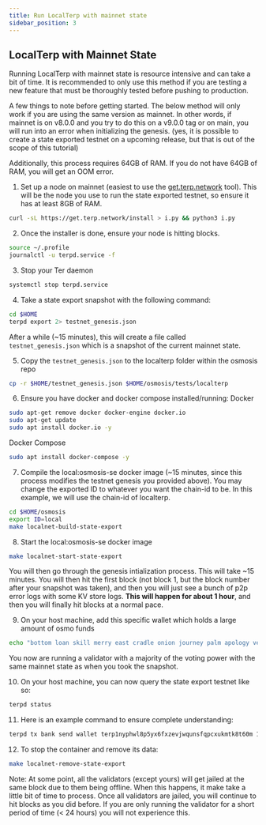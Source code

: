```yaml
---
title: Run LocalTerp with mainnet state
sidebar_position: 3
---
```

## LocalTerp with Mainnet State

Running LocalTerp with mainnet state is resource intensive and can take a bit of time. It is recommended to only use this method if you are testing a new feature that must be thoroughly tested before pushing to production.

A few things to note before getting started. The below method will only work if you are using the same version as mainnet. In other words, if mainnet is on v8.0.0 and you try to do this on a v9.0.0 tag or on main, you will run into an error when initializing the genesis. (yes, it is possible to create a state exported testnet on a upcoming release, but that is out of the scope of this tutorial)

Additionally, this process requires 64GB of RAM. If you do not have 64GB of RAM, you will get an OOM error.

1. Set up a node on mainnet (easiest to use the [get.terp.network](https://get.terp.network) tool). This will be the node you use to run the state exported testnet, so ensure it has at least 8GB of RAM.

```sh
curl -sL https://get.terp.network/install > i.py && python3 i.py
```

2. Once the installer is done, ensure your node is hitting blocks.

```sh
source ~/.profile
journalctl -u terpd.service -f
```

3. Stop your Ter daemon

```sh
systemctl stop terpd.service
```

4. Take a state export snapshot with the following command:

```sh
cd $HOME
terpd export 2> testnet_genesis.json
```

After a while (~15 minutes), this will create a file called `testnet_genesis.json` which is a snapshot of the current mainnet state.

5. Copy the `testnet_genesis.json` to the localterp folder within the osmosis repo

```sh
cp -r $HOME/testnet_genesis.json $HOME/osmosis/tests/localterp
```

6. Ensure you have docker and docker compose installed/running:
Docker

```sh
sudo apt-get remove docker docker-engine docker.io
sudo apt-get update
sudo apt install docker.io -y
```

Docker Compose

```sh
sudo apt install docker-compose -y
```

7. Compile the local:osmosis-se docker image (~15 minutes, since this process modifies the testnet genesis you provided above). You may change the exported ID to whatever you want the chain-id to be. In this example, we will use the chain-id of localterp.

```sh
cd $HOME/osmosis
export ID=local
make localnet-build-state-export
```

8. Start the local:osmosis-se docker image

```sh
make localnet-start-state-export
```

You will then go through the genesis intialization process. This will take ~15 minutes. You will then hit the first block (not block 1, but the block number after your snapshot was taken), and then you will just see a bunch of p2p error logs with some KV store logs. **This will happen for about 1 hour**, and then you will finally hit blocks at a normal pace.

9. On your host machine, add this specific wallet which holds a large amount of osmo funds

```sh
echo "bottom loan skill merry east cradle onion journey palm apology verb edit desert impose absurd oil bubble sweet glove shallow size build burst effort" | terpd keys add wallet --recover --keyring-backend test
```

You now are running a validator with a majority of the voting power with the same mainnet state as when you took the snapshot.

10. On your host machine, you can now query the state export testnet like so:

```sh
terpd status
```

11. Here is an example command to ensure complete understanding:

```sh
terpd tx bank send wallet terp1nyphwl8p5yx6fxzevjwqunsfqpcxukmtk8t60m 10000000upersyx --chain-id testing1 --keyring-backend test
```

12. To stop the container and remove its data:

```sh
make localnet-remove-state-export
```

Note: At some point, all the validators (except yours) will get jailed at the same block due to them being offline. When this happens, it make take a little bit of time to process. Once all validators are jailed, you will continue to hit blocks as you did before. If you are only running the validator for a short period of time (< 24 hours) you will not experience this.